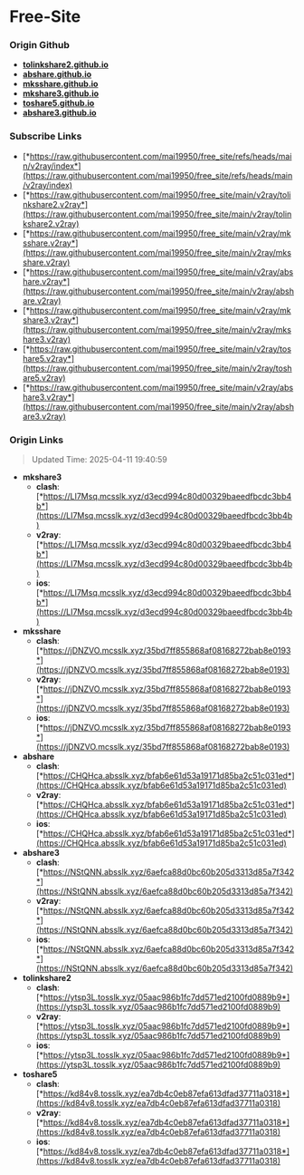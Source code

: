 # Free-Site

### Origin Github

- [**tolinkshare2.github.io**](https://github.com/tolinkshare2/tolinkshare2.github.io)
- [**abshare.github.io**](https://github.com/abshare/abshare.github.io)
- [**mksshare.github.io**](https://github.com/mksshare/mksshare.github.io)
- [**mkshare3.github.io**](https://github.com/mkshare3/mkshare3.github.io)
- [**toshare5.github.io**](https://github.com/toshare5/toshare5.github.io)
- [**abshare3.github.io**](https://github.com/abshare3/abshare3.github.io)

### Subscribe Links

- [*https://raw.githubusercontent.com/mai19950/free_site/refs/heads/main/v2ray/index*](https://raw.githubusercontent.com/mai19950/free_site/refs/heads/main/v2ray/index)
- [*https://raw.githubusercontent.com/mai19950/free_site/main/v2ray/tolinkshare2.v2ray*](https://raw.githubusercontent.com/mai19950/free_site/main/v2ray/tolinkshare2.v2ray)
- [*https://raw.githubusercontent.com/mai19950/free_site/main/v2ray/mksshare.v2ray*](https://raw.githubusercontent.com/mai19950/free_site/main/v2ray/mksshare.v2ray)
- [*https://raw.githubusercontent.com/mai19950/free_site/main/v2ray/abshare.v2ray*](https://raw.githubusercontent.com/mai19950/free_site/main/v2ray/abshare.v2ray)
- [*https://raw.githubusercontent.com/mai19950/free_site/main/v2ray/mkshare3.v2ray*](https://raw.githubusercontent.com/mai19950/free_site/main/v2ray/mkshare3.v2ray)
- [*https://raw.githubusercontent.com/mai19950/free_site/main/v2ray/toshare5.v2ray*](https://raw.githubusercontent.com/mai19950/free_site/main/v2ray/toshare5.v2ray)
- [*https://raw.githubusercontent.com/mai19950/free_site/main/v2ray/abshare3.v2ray*](https://raw.githubusercontent.com/mai19950/free_site/main/v2ray/abshare3.v2ray)

### Origin Links

> Updated Time: 2025-04-11 19:40:59

- **mkshare3**
  - **clash**: [*https://LI7Msq.mcsslk.xyz/d3ecd994c80d00329baeedfbcdc3bb4b*](https://LI7Msq.mcsslk.xyz/d3ecd994c80d00329baeedfbcdc3bb4b)
  - **v2ray**: [*https://LI7Msq.mcsslk.xyz/d3ecd994c80d00329baeedfbcdc3bb4b*](https://LI7Msq.mcsslk.xyz/d3ecd994c80d00329baeedfbcdc3bb4b)
  - **ios**: [*https://LI7Msq.mcsslk.xyz/d3ecd994c80d00329baeedfbcdc3bb4b*](https://LI7Msq.mcsslk.xyz/d3ecd994c80d00329baeedfbcdc3bb4b)
- **mksshare**
  - **clash**: [*https://jDNZVO.mcsslk.xyz/35bd7ff855868af08168272bab8e0193*](https://jDNZVO.mcsslk.xyz/35bd7ff855868af08168272bab8e0193)
  - **v2ray**: [*https://jDNZVO.mcsslk.xyz/35bd7ff855868af08168272bab8e0193*](https://jDNZVO.mcsslk.xyz/35bd7ff855868af08168272bab8e0193)
  - **ios**: [*https://jDNZVO.mcsslk.xyz/35bd7ff855868af08168272bab8e0193*](https://jDNZVO.mcsslk.xyz/35bd7ff855868af08168272bab8e0193)
- **abshare**
  - **clash**: [*https://CHQHca.absslk.xyz/bfab6e61d53a19171d85ba2c51c031ed*](https://CHQHca.absslk.xyz/bfab6e61d53a19171d85ba2c51c031ed)
  - **v2ray**: [*https://CHQHca.absslk.xyz/bfab6e61d53a19171d85ba2c51c031ed*](https://CHQHca.absslk.xyz/bfab6e61d53a19171d85ba2c51c031ed)
  - **ios**: [*https://CHQHca.absslk.xyz/bfab6e61d53a19171d85ba2c51c031ed*](https://CHQHca.absslk.xyz/bfab6e61d53a19171d85ba2c51c031ed)
- **abshare3**
  - **clash**: [*https://NStQNN.absslk.xyz/6aefca88d0bc60b205d3313d85a7f342*](https://NStQNN.absslk.xyz/6aefca88d0bc60b205d3313d85a7f342)
  - **v2ray**: [*https://NStQNN.absslk.xyz/6aefca88d0bc60b205d3313d85a7f342*](https://NStQNN.absslk.xyz/6aefca88d0bc60b205d3313d85a7f342)
  - **ios**: [*https://NStQNN.absslk.xyz/6aefca88d0bc60b205d3313d85a7f342*](https://NStQNN.absslk.xyz/6aefca88d0bc60b205d3313d85a7f342)
- **tolinkshare2**
  - **clash**: [*https://ytsp3L.tosslk.xyz/05aac986b1fc7dd571ed2100fd0889b9*](https://ytsp3L.tosslk.xyz/05aac986b1fc7dd571ed2100fd0889b9)
  - **v2ray**: [*https://ytsp3L.tosslk.xyz/05aac986b1fc7dd571ed2100fd0889b9*](https://ytsp3L.tosslk.xyz/05aac986b1fc7dd571ed2100fd0889b9)
  - **ios**: [*https://ytsp3L.tosslk.xyz/05aac986b1fc7dd571ed2100fd0889b9*](https://ytsp3L.tosslk.xyz/05aac986b1fc7dd571ed2100fd0889b9)
- **toshare5**
  - **clash**: [*https://kd84v8.tosslk.xyz/ea7db4c0eb87efa613dfad37711a0318*](https://kd84v8.tosslk.xyz/ea7db4c0eb87efa613dfad37711a0318)
  - **v2ray**: [*https://kd84v8.tosslk.xyz/ea7db4c0eb87efa613dfad37711a0318*](https://kd84v8.tosslk.xyz/ea7db4c0eb87efa613dfad37711a0318)
  - **ios**: [*https://kd84v8.tosslk.xyz/ea7db4c0eb87efa613dfad37711a0318*](https://kd84v8.tosslk.xyz/ea7db4c0eb87efa613dfad37711a0318)
